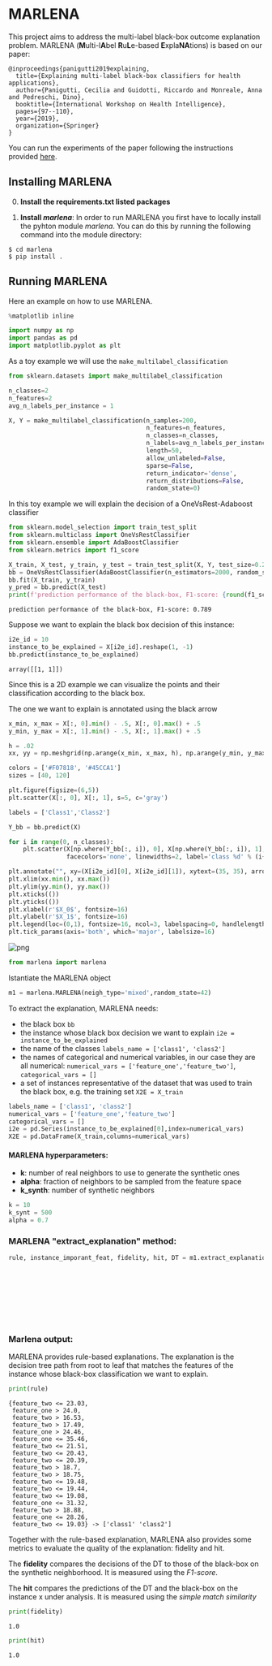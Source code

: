 # MARLENA

This project aims to address the multi-label black-box outcome explanation problem. MARLENA (**M**ulti-l**A**bel **R**u**L**e-based **E**xpla**NA**tions) is based on our paper:

```
@inproceedings{panigutti2019explaining,
  title={Explaining multi-label black-box classifiers for health applications},
  author={Panigutti, Cecilia and Guidotti, Riccardo and Monreale, Anna and Pedreschi, Dino},
  booktitle={International Workshop on Health Intelligence},
  pages={97--110},
  year={2019},
  organization={Springer}
}
```
You can run the experiments of the paper following the instructions provided [here](https://github.com/riccotti/ExplainMultilabelClassifiers).


## Installing MARLENA
0. **Install the requirements.txt listed packages**

1. **Install *marlena***: In order to run MARLENA you first have to locally install the pyhton module *marlena*. You can do this by running the following command into the module directory:
 ~~~~
 $ cd marlena
 $ pip install .
 ~~~~

 ## Running MARLENA
 
 Here an example on how to use MARLENA.
 
 ```python
%matplotlib inline

import numpy as np
import pandas as pd
import matplotlib.pyplot as plt
```

As a toy example we will use the ```make_multilabel_classification``` 


```python
from sklearn.datasets import make_multilabel_classification

n_classes=2
n_features=2
avg_n_labels_per_instance = 1 

X, Y = make_multilabel_classification(n_samples=200, 
                                      n_features=n_features, 
                                      n_classes=n_classes, 
                                      n_labels=avg_n_labels_per_instance, 
                                      length=50, 
                                      allow_unlabeled=False, 
                                      sparse=False, 
                                      return_indicator='dense', 
                                      return_distributions=False, 
                                      random_state=0)
```

In this toy example we will explain the decision of a OneVsRest-Adaboost classifier


```python
from sklearn.model_selection import train_test_split
from sklearn.multiclass import OneVsRestClassifier
from sklearn.ensemble import AdaBoostClassifier
from sklearn.metrics import f1_score

X_train, X_test, y_train, y_test = train_test_split(X, Y, test_size=0.20, random_state=42)
bb = OneVsRestClassifier(AdaBoostClassifier(n_estimators=2000, random_state=0))
bb.fit(X_train, y_train)  
y_pred = bb.predict(X_test)
print(f'prediction performance of the black-box, F1-score: {round(f1_score(y_test, y_pred, average="macro"),3)}')
```

    prediction performance of the black-box, F1-score: 0.789


Suppose we want to explain the black box decision of this instance:


```python
i2e_id = 10
instance_to_be_explained = X[i2e_id].reshape(1, -1)
bb.predict(instance_to_be_explained)
```




    array([[1, 1]])



Since this is a 2D example we can visualize the points and their classification according to the black box.

The one we want to explain is annotated using the black arrow


```python
x_min, x_max = X[:, 0].min() - .5, X[:, 0].max() + .5
y_min, y_max = X[:, 1].min() - .5, X[:, 1].max() + .5

h = .02
xx, yy = np.meshgrid(np.arange(x_min, x_max, h), np.arange(y_min, y_max, h))

colors = ['#F07818', '#45CCA1']
sizes = [40, 120]

plt.figure(figsize=(6,5))
plt.scatter(X[:, 0], X[:, 1], s=5, c='gray')

labels = ['Class1','Class2']

Y_bb = bb.predict(X)

for i in range(0, n_classes):
    plt.scatter(X[np.where(Y_bb[:, i]), 0], X[np.where(Y_bb[:, i]), 1], s=sizes[i], edgecolors=colors[i],
                facecolors='none', linewidths=2, label='class %d' % (i+1))

plt.annotate("", xy=(X[i2e_id][0], X[i2e_id][1]), xytext=(35, 35), arrowprops=dict(facecolor='black', shrink=0.05))
plt.xlim(xx.min(), xx.max())
plt.ylim(yy.min(), yy.max())
plt.xticks(())
plt.yticks(())
plt.xlabel(r'$X_0$', fontsize=16)
plt.ylabel(r'$X_1$', fontsize=16)
plt.legend(loc=(0,1), fontsize=16, ncol=3, labelspacing=0, handlelength=0.2, frameon=False)
plt.tick_params(axis='both', which='major', labelsize=16)
```


![png](https://github.com/CeciPani/MARLENA/blob/master/synthetic_plot.png)



```python
from marlena import marlena
```

Istantiate the MARLENA object


```python
m1 = marlena.MARLENA(neigh_type='mixed',random_state=42)
```

To extract the explanation, MARLENA needs:
* the black box ```bb```
* the instance whose black box decision we want to explain ```i2e = instance_to_be_explained```
* the name of the classes ```labels_name = ['class1', 'class2']```
* the names of categorical and numerical variables, in our case they are all numerical: ```numerical_vars = ['feature_one','feature_two']```, ```categorical_vars = []```
* a set of instances representative of the dataset that was used to train the black box, e.g. the training set ```X2E = X_train```



```python
labels_name = ['class1', 'class2']
numerical_vars = ['feature_one','feature_two']
categorical_vars = []
i2e = pd.Series(instance_to_be_explained[0],index=numerical_vars)
X2E = pd.DataFrame(X_train,columns=numerical_vars)
```

#### MARLENA hyperparameters:
* **k**: number of real neighbors to use to generate the synthetic ones 
* **alpha**: fraction of neighbors to be sampled from the feature space
* **k_synth**: number of synthetic neighbors


```python
k = 10
k_synt = 500
alpha = 0.7
```

### MARLENA "extract_explanation" method:


```python
rule, instance_imporant_feat, fidelity, hit, DT = m1.extract_explanation(i2e,
                                                                         X2E,
                                                                         bb,
                                                                         numerical_vars,
                                                                         categorical_vars,
                                                                         labels_name,
                                                                         k=k,
                                                                         size=k_synt,
                                                                         alpha=alpha)
```

### Marlena output:

MARLENA provides rule-based explanations. The explanation is the decision tree path from root to leaf that matches the features of the instance whose black-box classification we want to explain. 


```python
print(rule)
```

    {feature_two <= 23.03,
     feature_one > 24.0,
     feature_two > 16.53,
     feature_two > 17.49,
     feature_one > 24.46,
     feature_one <= 35.46,
     feature_two <= 21.51,
     feature_two <= 20.43,
     feature_two <= 20.39,
     feature_two > 18.7,
     feature_two > 18.75,
     feature_two <= 19.48,
     feature_two <= 19.44,
     feature_two <= 19.08,
     feature_one <= 31.32,
     feature_two > 18.88,
     feature_one <= 28.26,
     feature_two <= 19.03} -> ['class1' 'class2']


Together with the rule-based explanation, MARLENA also provides some metrics to evaluate the quality of the explanation: fidelity and hit.

The **fidelity** compares the decisions of the DT to those of the black-box on the synthetic neighborhood. It is measured using the *F1-score*.

The **hit** compares the predictions of the DT and the black-box on the instance x under analysis. It is measured using the *simple match similarity* 


```python
print(fidelity)
```

    1.0

```python
print(hit)
```

    1.0
